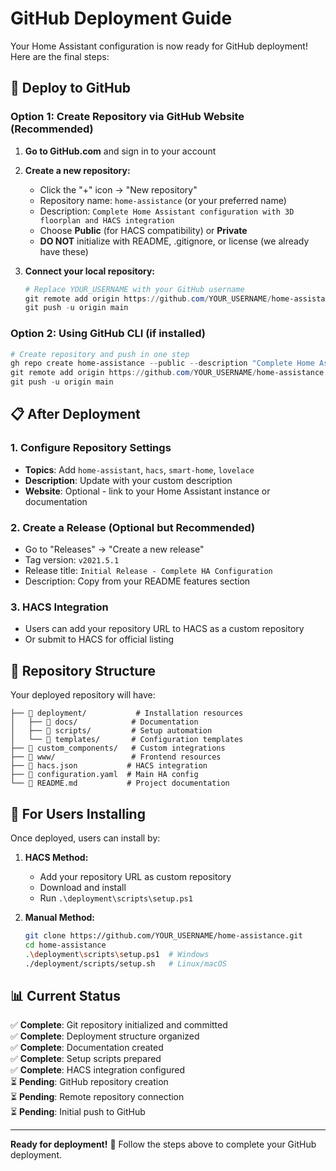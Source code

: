# GitHub Deployment Guide

Your Home Assistant configuration is now ready for GitHub deployment! Here are the final steps:

## 🚀 Deploy to GitHub

### Option 1: Create Repository via GitHub Website (Recommended)

1. **Go to GitHub.com** and sign in to your account

2. **Create a new repository:**
   - Click the "+" icon → "New repository"
   - Repository name: `home-assistance` (or your preferred name)
   - Description: `Complete Home Assistant configuration with 3D floorplan and HACS integration`
   - Choose **Public** (for HACS compatibility) or **Private**
   - **DO NOT** initialize with README, .gitignore, or license (we already have these)

3. **Connect your local repository:**
   ```powershell
   # Replace YOUR_USERNAME with your GitHub username
   git remote add origin https://github.com/YOUR_USERNAME/home-assistance.git
   git push -u origin main
   ```

### Option 2: Using GitHub CLI (if installed)

```powershell
# Create repository and push in one step
gh repo create home-assistance --public --description "Complete Home Assistant configuration with 3D floorplan and HACS integration"
git remote add origin https://github.com/YOUR_USERNAME/home-assistance.git
git push -u origin main
```

## 📋 After Deployment

### 1. Configure Repository Settings
- **Topics**: Add `home-assistant`, `hacs`, `smart-home`, `lovelace`
- **Description**: Update with your custom description
- **Website**: Optional - link to your Home Assistant instance or documentation

### 2. Create a Release (Optional but Recommended)
- Go to "Releases" → "Create a new release"
- Tag version: `v2021.5.1`
- Release title: `Initial Release - Complete HA Configuration`
- Description: Copy from your README features section

### 3. HACS Integration
- Users can add your repository URL to HACS as a custom repository
- Or submit to HACS for official listing

## 🔧 Repository Structure

Your deployed repository will have:

```
├── 📁 deployment/           # Installation resources
│   ├── 📁 docs/            # Documentation
│   ├── 📁 scripts/         # Setup automation
│   └── 📁 templates/       # Configuration templates
├── 📁 custom_components/   # Custom integrations
├── 📁 www/                 # Frontend resources
├── 📄 hacs.json           # HACS integration
├── 📄 configuration.yaml  # Main HA config
└── 📄 README.md           # Project documentation
```

## 👥 For Users Installing

Once deployed, users can install by:

1. **HACS Method:**
   - Add your repository URL as custom repository
   - Download and install
   - Run `.\deployment\scripts\setup.ps1`

2. **Manual Method:**
   ```bash
   git clone https://github.com/YOUR_USERNAME/home-assistance.git
   cd home-assistance
   .\deployment\scripts\setup.ps1  # Windows
   ./deployment/scripts/setup.sh   # Linux/macOS
   ```

## 📊 Current Status

✅ **Complete**: Git repository initialized and committed  
✅ **Complete**: Deployment structure organized  
✅ **Complete**: Documentation created  
✅ **Complete**: Setup scripts prepared  
✅ **Complete**: HACS integration configured  
⏳ **Pending**: GitHub repository creation  
⏳ **Pending**: Remote repository connection  
⏳ **Pending**: Initial push to GitHub  

---

**Ready for deployment!** 🚀 Follow the steps above to complete your GitHub deployment.